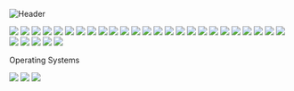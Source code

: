 ![Header](https://user-images.githubusercontent.com/87651777/219966905-7bc1e0b1-751d-42ee-9806-68f8b34bb062.png)


<!--
**tweger1999/tweger1999** is a ✨ _special_ ✨ repository because its `README.md` (this file) appears on your GitHub profile.

Here are some ideas to get you started:

- 🔭 I’m currently working on ...
- 🌱 I’m currently learning ...
- 👯 I’m looking to collaborate on ...
- 🤔 I’m looking for help with ...
- 💬 Ask me about ...
- 📫 How to reach me: ...
- ⚡ Fun fact: ...
-->

<img src="https://img.shields.io/badge/Adafruit-000000?logo=Adafruit&logoColor=FFFFFF&style=ShieldStyle" />
<img src="https://img.shields.io/badge/Arduino-00979D?logo=Arduino&logoColor=FFFFFF&style=ShieldStyle" />
<img src="https://img.shields.io/badge/Raspberry Pi-A22846?logo=Raspberry-Pi&logoColor=FFFFFF&style=ShieldStyle" />

<img src="https://img.shields.io/badge/C-A8B9CC?logo=C&logoColor=FFFFFF&style=ShieldStyle" />
<img src="https://img.shields.io/badge/BadgeText-00599C?logo=cplusplus&logoColor=FFFFFF&style=ShieldStyle" />
<img src="https://img.shields.io/badge/HTML5-E34F26?logo=HTML5&logoColor=FFFFFF&style=ShieldStyle" />
<img src="https://img.shields.io/badge/Python-3776AB?logo=Python&logoColor=FFFFFF&style=ShieldStyle" />

<img src="https://img.shields.io/badge/MySQL-4479A1?logo=MySQL&logoColor=FFFFFF&style=ShieldStyle" />

<img src="https://img.shields.io/badge/Microsoft SQL-CC2927?logo=Microsoft-SQL-Server&logoColor=FFFFFF&style=ShieldStyle" />

<img src="https://img.shields.io/badge/GitHub-181717?logo=GitHub&logoColor=FFFFFF&style=ShieldStyle" />

<img src="https://img.shields.io/badge/Visual Studio Code-007ACC?logo=Visual-Studio-Code&logoColor=FFFFFF&style=ShieldStyle" />

<img src="https://img.shields.io/badge/Visual Studio-5C2D91?logo=Visual-Studio&logoColor=FFFFFF&style=ShieldStyle" />

<img src="https://img.shields.io/badge/PyCharm-000000?logo=PyCharm&logoColor=FFFFFF&style=ShieldStyle" />

<img src="https://img.shields.io/badge/Google Colab-F9AB00?logo=Google-Colab&logoColor=FFFFFF&style=ShieldStyle" />

<img src="https://img.shields.io/badge/Kaggle-20BEFF?logo=Kaggle&logoColor=FFFFFF&style=ShieldStyle" />

<img src="https://img.shields.io/badge/Anaconda-44A833?logo=Anaconda&logoColor=FFFFFF&style=ShieldStyle" />

<img src="https://img.shields.io/badge/Autodesk-0696D7?logo=Autodesk&logoColor=FFFFFF&style=ShieldStyle" />

<img src="https://img.shields.io/badge/Adobe Creative Cloud-DA1F26?logo=Adobe-Creative-Cloud&logoColor=FFFFFF&style=ShieldStyle" />
<img src="https://img.shields.io/badge/Adobe Ilustrator-FF9A00?logo=Adobe-Illustrator&logoColor=FFFFFF&style=ShieldStyle" />
<img src="https://img.shields.io/badge/Adobe Lightroom-31A8FF?logo=Adobe-Lightroom&logoColor=FFFFFF&style=ShieldStyle" />
<img src="https://img.shields.io/badge/Adobe Photoshop-31A8FF?logo=Adobe-Photoshop&logoColor=FFFFFF&style=ShieldStyle" />


<img src="https://img.shields.io/badge/Microsoft Excel-217346?logo=Microsoft-Excel&logoColor=FFFFFF&style=ShieldStyle" />
<img src="https://img.shields.io/badge/Microsoft Word-2B579A?logo=Microsoft-Word&logoColor=FFFFFF&style=ShieldStyle" />
<img src="https://img.shields.io/badge/Microsoft Teams-6264A7?logo=Microsoft-Teams&logoColor=FFFFFF&style=ShieldStyle" />
<img src="https://img.shields.io/badge/Microsoft Office-D83B01?logo=Microsoft-Office&logoColor=FFFFFF&style=ShieldStyle" />
<img src="https://img.shields.io/badge/Microsoft OneNote-7719AA?logo=Microsoft-OneNote&logoColor=FFFFFF&style=ShieldStyle" />
<img src="https://img.shields.io/badge/Microsoft Outlook-0078D4?logo=Microsoft-Outlook&logoColor=FFFFFF&style=ShieldStyle" />
<img src="https://img.shields.io/badge/Microsoft OneDrive-0078D4?logo=Microsoft-OneDrive&logoColor=FFFFFF&style=ShieldStyle" />
<img src="https://img.shields.io/badge/Microsoft Powerpoint-B7472A?logo=Microsoft-Powerpoint&logoColor=FFFFFF&style=ShieldStyle" />
<img src="https://img.shields.io/badge/Microsoft Sharepoint-0078D4?logo=Microsoft-Sharepoint&logoColor=FFFFFF&style=ShieldStyle" />

Operating Systems


<img src="https://img.shields.io/badge/Windows-0078D6?logo=Windows&logoColor=FFFFFF&style=ShieldStyle" />   <img src="https://img.shields.io/badge/Linux-FCC624?logo=Linux&logoColor=FFFFFF&style=ShieldStyle" />   <img src="https://img.shields.io/badge/MacOS-000000?logo=MacOS&logoColor=FFFFFF&style=ShieldStyle" />
